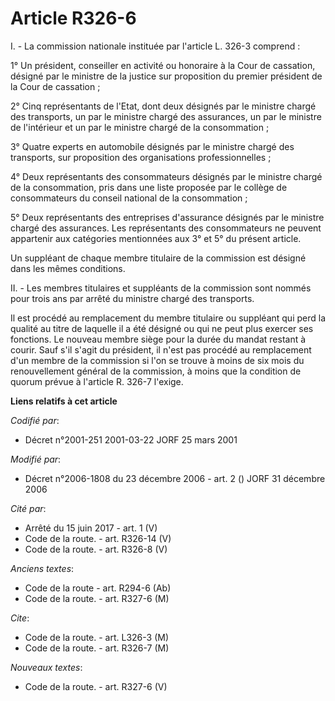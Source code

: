# Article R326-6

I. - La commission nationale instituée par l'article L. 326-3 comprend :

1° Un président, conseiller en activité ou honoraire à la Cour de cassation, désigné par le ministre de la justice sur
proposition du premier président de la Cour de cassation ;

2° Cinq représentants de l'Etat, dont deux désignés par le ministre chargé des transports, un par le ministre chargé des
assurances, un par le ministre de l'intérieur et un par le ministre chargé de la consommation ;

3° Quatre experts en automobile désignés par le ministre chargé des transports, sur proposition des organisations
professionnelles ;

4° Deux représentants des consommateurs désignés par le ministre chargé de la consommation, pris dans une liste proposée par
le collège de consommateurs du conseil national de la consommation ;

5° Deux représentants des entreprises d'assurance désignés par le ministre chargé des assurances. Les représentants des
consommateurs ne peuvent appartenir aux catégories mentionnées aux 3° et 5° du présent article.

Un suppléant de chaque membre titulaire de la commission est désigné dans les mêmes conditions.

II. - Les membres titulaires et suppléants de la commission sont nommés pour trois ans par arrêté du ministre chargé des
transports.

Il est procédé au remplacement du membre titulaire ou suppléant qui perd la qualité au titre de laquelle il a été désigné ou
qui ne peut plus exercer ses fonctions. Le nouveau membre siège pour la durée du mandat restant à courir. Sauf s'il s'agit du
président, il n'est pas procédé au remplacement d'un membre de la commission si l'on se trouve à moins de six mois du
renouvellement général de la commission, à moins que la condition de quorum prévue à l'article R. 326-7 l'exige.

**Liens relatifs à cet article**

_Codifié par_:

  - Décret n°2001-251 2001-03-22 JORF 25 mars 2001

_Modifié par_:

  - Décret n°2006-1808 du 23 décembre 2006 - art. 2 () JORF 31 décembre 2006

_Cité par_:

  - Arrêté du 15 juin 2017 - art. 1 (V)
  - Code de la route. - art. R326-14 (V)
  - Code de la route. - art. R326-8 (V)

_Anciens textes_:

  - Code de la route - art. R294-6 (Ab)
  - Code de la route. - art. R327-6 (M)

_Cite_:

  - Code de la route. - art. L326-3 (M)
  - Code de la route. - art. R326-7 (M)

_Nouveaux textes_:

  - Code de la route. - art. R327-6 (V)
